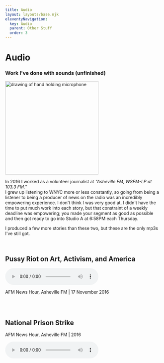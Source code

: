 ```yaml
---
title: Audio
layout: layouts/base.njk
eleventyNavigation:
  key: Audio
  parent: Other Stuff
  order: 3
---
```

# Audio

### Work I've done with sounds (unfinished)

<img src="/img/IMG_1388.png" alt="drawing of hand holding microphone" width=300px>

In 2016 I worked as a volunteer journalist at _"Asheville FM, WSFM-LP at 103.3 FM._"  
I grew up listening to WNYC more or less constantly, so going from being a listener to being a producer of news on the radio was an incredibly empowering experience. I don't think I was very good at. I didn't have the time to put much work into each story, but that constraint of a weekly deadline was empowering; you made your segment as good as possible and then got ready to go into Studio A at 6:58PM each Thursday.

I produced a few more stories than these two, but these are the only mp3s I've still got.

<br>

## **Pussy Riot on Art, Activism, and America**

<audio controls>
  <source src="/audio/Pussy-Riot-on-Art-Activism-and-America.mp3" type="audio/mpeg">
Your browser does not support the audio element.
</audio>

AFM News Hour, Asheville FM | 17 November 2016


<br>
<br>


## National Prison Strike

AFM News Hour, Asheville FM | 2016

<audio controls>
  <source src="/audio/National-Prison-Strike-Story.mp3" type="audio/mpeg">
Your browser does not support the audio element.
</audio>